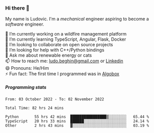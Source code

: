 ### Hi there 👋

My name is Ludovic. I'm a *mechanical* engineer aspiring to become a *software* engineer.

 🔭 I’m currently working on a wildfire management platform<br/>
 🌱 I’m currently learning TypeScript, Angular, Flask, Docker<br/>
 👯 I’m looking to collaborate on open source projects<br/>
 🤔 I’m looking for help with C++/Python bindings<br/>
 💬 Ask me about renewable energy or cats<br/>
 📫 How to reach me: ludo.beghin@gmail.com or [Linkedin](https://www.linkedin.com/in/ludovic-beghin/)<br/>
 😄 Pronouns: He/Him<br/>
 ⚡ Fun fact: The first time I programmed was in [Algobox](https://fr.wikipedia.org/wiki/Algobox)<br/>

##### Programming stats
<!--START_SECTION:waka-->

```text
From: 03 October 2022 - To: 02 November 2022

Total Time: 82 hrs 24 mins

Python       55 hrs 42 mins  ████████████████▒░░░░░░░░   65.44 %
TypeScript   20 hrs 33 mins  ██████░░░░░░░░░░░░░░░░░░░   24.14 %
Other        2 hrs 43 mins   ▓░░░░░░░░░░░░░░░░░░░░░░░░   03.19 %
```

<!--END_SECTION:waka-->
